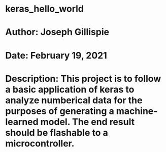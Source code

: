 # keras_hello_world
# Author: Joseph Gillispie
# Date: February 19, 2021
# Description: This project is to follow a basic application of keras to analyze numberical data for the purposes of generating a machine-learned model. The end result should be flashable to a microcontroller.

